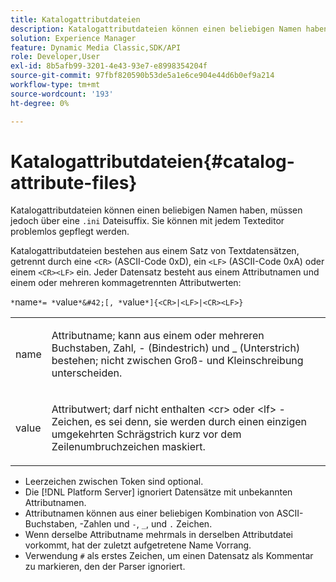 ```yaml
---
title: Katalogattributdateien
description: Katalogattributdateien können einen beliebigen Namen haben, müssen jedoch über ein .ini-Dateisuffix verfügen. Sie können mit jedem Texteditor problemlos gepflegt werden.
solution: Experience Manager
feature: Dynamic Media Classic,SDK/API
role: Developer,User
exl-id: 8b5afb99-3201-4e43-93e7-e8998354204f
source-git-commit: 97fbf820590b53de5a1e6ce904e44d6b0ef9a214
workflow-type: tm+mt
source-wordcount: '193'
ht-degree: 0%

---
```


# Katalogattributdateien{#catalog-attribute-files}

Katalogattributdateien können einen beliebigen Namen haben, müssen jedoch über eine `.ini` Dateisuffix. Sie können mit jedem Texteditor problemlos gepflegt werden.

Katalogattributdateien bestehen aus einem Satz von Textdatensätzen, getrennt durch eine `<CR>` (ASCII-Code 0xD), ein `<LF>` (ASCII-Code 0xA) oder einem `<CR><LF>` ein. Jeder Datensatz besteht aus einem Attributnamen und einem oder mehreren kommagetrennten Attributwerten:

`*`name`*= *`value`*&#42;[, *`value`*]{<CR>|<LF>|<CR><LF>}`

<table id="simpletable_8454AD549FDA421BA1469CDA44132773"> 
 <tr class="strow"> 
  <td class="stentry"> <p> <span class="codeph"> <span class="varname"> name </span> </span> </p> </td> 
  <td class="stentry"> <p>Attributname; kann aus einem oder mehreren Buchstaben, Zahl, - (Bindestrich) und _ (Unterstrich) bestehen; nicht zwischen Groß- und Kleinschreibung unterscheiden.</p> </td> 
 </tr> 
 <tr class="strow"> 
  <td class="stentry"> <p> <span class="codeph"> <span class="varname"> value </span> </span> </p> </td> 
  <td class="stentry"> <p>Attributwert; darf nicht enthalten <span class="codeph"> &lt;cr&gt; </span>oder <span class="codeph"> &lt;lf&gt; </span> -Zeichen, es sei denn, sie werden durch einen einzigen umgekehrten Schrägstrich kurz vor dem Zeilenumbruchzeichen maskiert. </p> </td> 
 </tr> 
</table>

* Leerzeichen zwischen Token sind optional.
* Die [!DNL Platform Server] ignoriert Datensätze mit unbekannten Attributnamen.
* Attributnamen können aus einer beliebigen Kombination von ASCII-Buchstaben, -Zahlen und `-`, `_`, und `.` Zeichen.
* Wenn derselbe Attributname mehrmals in derselben Attributdatei vorkommt, hat der zuletzt aufgetretene Name Vorrang.
* Verwendung `#` als erstes Zeichen, um einen Datensatz als Kommentar zu markieren, den der Parser ignoriert.
